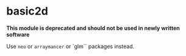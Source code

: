 # basic2d

**This module is deprecated and should not be used in newly written software**

Use ``neo`` or ``arraymancer`` or `glm`` packages instead.
